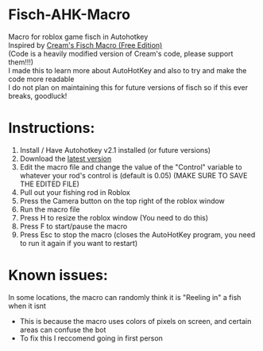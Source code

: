 # Fisch-AHK-Macro
Macro for roblox game fisch in Autohotkey <br> 
Inspired by [Cream's Fisch Macro (Free Edition)](https://github.com/Cweamy/Fisch-Cream-s-Macro) <br>
(Code is a heavily modified version of Cream's code, please support them!!!) <br>
I made this to learn more about AutoHotKey and also to try and make the code more readable <br>
I do not plan on maintaining this for future versions of fisch so if this ever breaks, goodluck! <br> 

# Instructions:
1. Install / Have Autohotkey v2.1 installed (or future versions)
2. Download the [latest version](https://github.com/throwaway20000/Fisch-AHK-Macro/blob/main/latest.Ahk)
3. Edit the macro file and change the value of the "Control" variable to whatever your rod's control is (default is 0.05) (MAKE SURE TO SAVE THE EDITED FILE)
4. Pull out your fishing rod in Roblox
5. Press the Camera button on the top right of the roblox window
6. Run the macro file
7. Press H to resize the roblox window (You need to do this)
8. Press F to start/pause the macro
9. Press Esc to stop the macro (closes the AutoHotKey program, you need to run it again if you want to restart)

# Known issues:
In some locations, the macro can randomly think it is "Reeling in" a fish when it isnt <br>
- This is because the macro uses colors of pixels on screen, and certain areas can confuse the bot
- To fix this I reccomend going in first person
